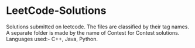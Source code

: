 # LeetCode-Solutions
Solutions submitted on leetcode.
The files are classified by their tag names.
A separate folder is made by the name of Contest for Contest solutions.
Languages used:- C++, Java, Python.
